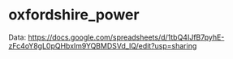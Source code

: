 # oxfordshire_power

Data: https://docs.google.com/spreadsheets/d/1tbQ4IJfB7pyhE-zFc4oY8gL0pQHbxlm9YQBMDSVd_lQ/edit?usp=sharing 
